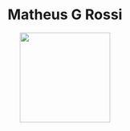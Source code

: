 <h1 align="center">Matheus G Rossi</h1>

<div align="center">

  <img height="180em" src="https://github-readme-stats.vercel.app/api/top-langs/?username=matheus-g-rossi&layout=compact&theme=github_dark"/>
</div>
